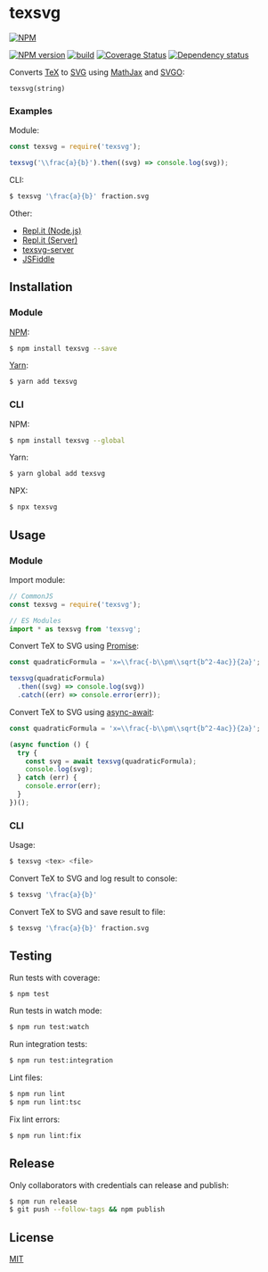 # texsvg

[![NPM](https://nodei.co/npm/texsvg.png)](https://nodei.co/npm/texsvg/)

[![NPM version](https://img.shields.io/npm/v/texsvg.svg)](https://www.npmjs.com/package/texsvg)
[![build](https://github.com/remarkablemark/texsvg/actions/workflows/build.yml/badge.svg)](https://github.com/remarkablemark/texsvg/actions/workflows/build.yml)
[![Coverage Status](https://coveralls.io/repos/github/remarkablemark/texsvg/badge.svg?branch=master)](https://coveralls.io/github/remarkablemark/texsvg?branch=master)
[![Dependency status](https://david-dm.org/remarkablemark/texsvg.svg)](https://david-dm.org/remarkablemark/texsvg)

Converts [TeX](https://en.wikipedia.org/wiki/TeX) to [SVG](https://en.wikipedia.org/wiki/Scalable_Vector_Graphics) using [MathJax](https://www.mathjax.org/) and [SVGO](https://github.com/svg/svgo):

```
texsvg(string)
```

### Examples

Module:

```js
const texsvg = require('texsvg');

texsvg('\\frac{a}{b}').then((svg) => console.log(svg));
```

CLI:

```sh
$ texsvg '\frac{a}{b}' fraction.svg
```

Other:

- [Repl.it (Node.js)](https://repl.it/@remarkablemark/texsvg)
- [Repl.it (Server)](https://repl.it/@remarkablemark/texsvg-server)
- [texsvg-server](https://github.com/remarkablemark/texsvg-server)
- [JSFiddle](https://jsfiddle.net/remarkablemark/1k7t6s9o/)

## Installation

### Module

[NPM](https://www.npmjs.com/package/texsvg):

```sh
$ npm install texsvg --save
```

[Yarn](https://yarnpkg.com/package/texsvg):

```sh
$ yarn add texsvg
```

### CLI

NPM:

```sh
$ npm install texsvg --global
```

Yarn:

```sh
$ yarn global add texsvg
```

NPX:

```sh
$ npx texsvg
```

## Usage

### Module

Import module:

```js
// CommonJS
const texsvg = require('texsvg');

// ES Modules
import * as texsvg from 'texsvg';
```

Convert TeX to SVG using [Promise](https://developer.mozilla.org/en-US/docs/Web/JavaScript/Reference/Global_Objects/Promise):

```js
const quadraticFormula = 'x=\\frac{-b\\pm\\sqrt{b^2-4ac}}{2a}';

texsvg(quadraticFormula)
  .then((svg) => console.log(svg))
  .catch((err) => console.error(err));
```

Convert TeX to SVG using [async-await](https://developer.mozilla.org/en-US/docs/Web/JavaScript/Reference/Global_Objects/Promise):

```js
const quadraticFormula = 'x=\\frac{-b\\pm\\sqrt{b^2-4ac}}{2a}';

(async function () {
  try {
    const svg = await texsvg(quadraticFormula);
    console.log(svg);
  } catch (err) {
    console.error(err);
  }
})();
```

### CLI

Usage:

```sh
$ texsvg <tex> <file>
```

Convert TeX to SVG and log result to console:

```sh
$ texsvg '\frac{a}{b}'
```

Convert TeX to SVG and save result to file:

```sh
$ texsvg '\frac{a}{b}' fraction.svg
```

## Testing

Run tests with coverage:

```sh
$ npm test
```

Run tests in watch mode:

```sh
$ npm run test:watch
```

Run integration tests:

```sh
$ npm run test:integration
```

Lint files:

```sh
$ npm run lint
$ npm run lint:tsc
```

Fix lint errors:

```sh
$ npm run lint:fix
```

## Release

Only collaborators with credentials can release and publish:

```sh
$ npm run release
$ git push --follow-tags && npm publish
```

## License

[MIT](https://github.com/remarkablemark/texsvg/blob/master/LICENSE)
